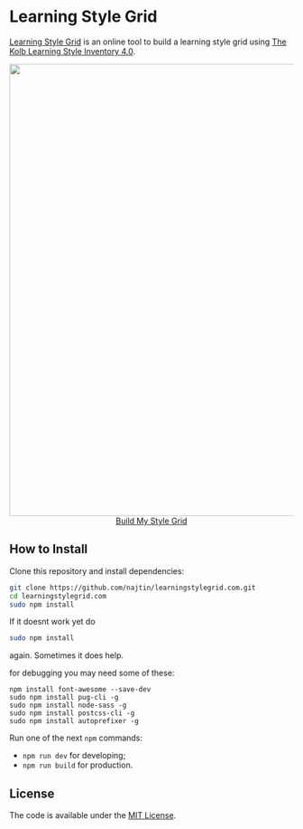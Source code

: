 # Learning Style Grid

[Learning Style Grid](http://learningstylegrid.com) is an online tool to build a learning style grid using [The Kolb Learning Style Inventory 4.0](https://learningfromexperience.com/research-library/the-kolb-learning-style-inventory-4-0/).

<p align="center">
  <a href="http://learningstylegrid.com/" target="_blank">
    <img src="learningstylegrid.png" width="800px">
    <br>
    Build My Style Grid
  </a>  
</p>

## How to Install

Clone this repository and install dependencies:

```bash
git clone https://github.com/najtin/learningstylegrid.com.git
cd learningstylegrid.com
sudo npm install 
```
If it doesnt work yet do 

```bash
sudo npm install 
```
again. Sometimes it does help.

for debugging you may need some of these:
```
npm install font-awesome --save-dev
sudo npm install pug-cli -g
sudo npm install node-sass -g
sudo npm install postcss-cli -g
sudo npm install autoprefixer -g
```

Run one of the next `npm` commands:

* `npm run dev` for developing;
* `npm run build` for production.

## License

The code is available under the [MIT License](LICENSE).
